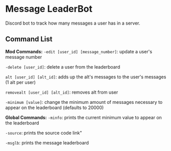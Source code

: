 # Message LeaderBot
Discord bot to track how many messages a user has in a server.

## Command List
**Mod Commands:**
`-edit [user_id] [message_number]`: update a user's message number

`-delete [user_id]`: delete a user from the leaderboard

`alt [user_id] [alt_id]`: adds up the alt's messages to the user's messages (1 alt per user)

`removealt [user_id] [alt_id]`: removes alt from user

`-minimum [value]`: change the minimum amount of messages necessary to appear on the leaderboard (defaults to 20000)

**Global Commands:**
`-minfo`: prints the current minimum value to appear on the leaderboard

`-source`: prints the source code link"

`-msglb`: prints the message leaderboard
